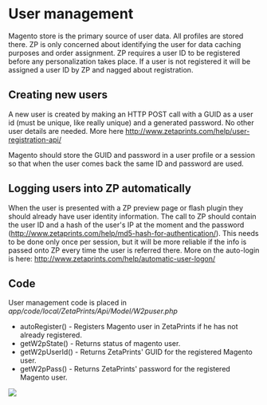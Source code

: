 # User management #

Magento store is the primary source of user data. All profiles are stored there. ZP is only concerned about identifying the user for data caching purposes and order assignment.
ZP requires a user ID to be registered before any personalization takes place. If a user is not registered it will be assigned a user ID by ZP and nagged about registration.

## Creating new users ##
A new user is created by making an HTTP POST call with a GUID as a user id (must be unique, like really unique) and a generated password. No other user details are needed.
More here http://www.zetaprints.com/help/user-registration-api/

Magento should store the GUID and password in a user profile or a session so that when the user comes back the same ID and password are used.

## Logging users into ZP automatically ##
When the user is presented with a ZP preview page or flash plugin they should already have user identity information. The call to ZP should contain the user ID and a hash of the user's IP at the moment and the password (http://www.zetaprints.com/help/md5-hash-for-authentication/). This needs to be done only once per session, but it will be more reliable if the info is passed onto ZP every time the user is referred there.
More on the auto-login is here: http://www.zetaprints.com/help/automatic-user-logon/

## Code ##
User management code is placed in _app/code/local/ZetaPrints/Api/Model/W2puser.php_

  * autoRegister() - Registers Magento user in ZetaPrints if he has not already registered.
  * getW2pState() - Returns status of magento user.
  * getW2pUserId() - Returns ZetaPrints' GUID for the registered Magento user.
  * getW2pPass() - Returns ZetaPrints' password for the registered Magento user.

[![](http://www.zetaprints.com/help/img/magento_w2p_images/magento_support_text.png)](http://www.zetaprints.com/magento-web-to-print/magento-partners)